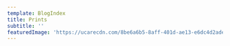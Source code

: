 ```yaml
---
template: BlogIndex
title: Prints
subtitle: ''
featuredImage: 'https://ucarecdn.com/8be6a6b5-8aff-401d-ae13-e6dc4d2ade97/'
---
```


